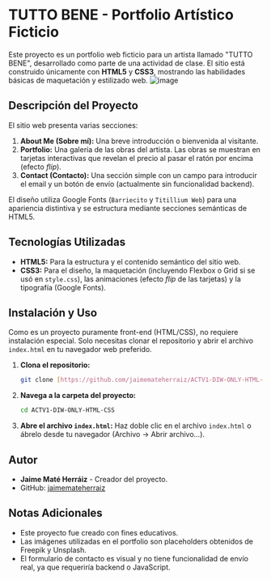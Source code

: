 # TUTTO BENE - Portfolio Artístico Ficticio

Este proyecto es un portfolio web ficticio para un artista llamado "TUTTO BENE", desarrollado como parte de una actividad de clase. El sitio está construido únicamente con **HTML5** y **CSS3**, mostrando las habilidades básicas de maquetación y estilizado web.
![image](https://github.com/user-attachments/assets/1141c861-460d-4b03-8c77-860b500d48ca)

## Descripción del Proyecto

El sitio web presenta varias secciones:

1.  **About Me (Sobre mí):** Una breve introducción o bienvenida al visitante.
2.  **Portfolio:** Una galería de las obras del artista. Las obras se muestran en tarjetas interactivas que revelan el precio al pasar el ratón por encima (efecto *flip*).
3.  **Contact (Contacto):** Una sección simple con un campo para introducir el email y un botón de envío (actualmente sin funcionalidad backend).

El diseño utiliza Google Fonts (`Barriecito` y `Titillium Web`) para una apariencia distintiva y se estructura mediante secciones semánticas de HTML5.


## Tecnologías Utilizadas

* **HTML5:** Para la estructura y el contenido semántico del sitio web.
* **CSS3:** Para el diseño, la maquetación (incluyendo Flexbox o Grid si se usó en `style.css`), las animaciones (efecto *flip* de las tarjetas) y la tipografía (Google Fonts).

## Instalación y Uso

Como es un proyecto puramente front-end (HTML/CSS), no requiere instalación especial. Solo necesitas clonar el repositorio y abrir el archivo `index.html` en tu navegador web preferido.

1.  **Clona el repositorio:**
    ```bash
    git clone [https://github.com/jaimemateherraiz/ACTV1-DIW-ONLY-HTML-CSS.git](https://github.com/jaimemateherraiz/ACTV1-DIW-ONLY-HTML-CSS.git)
    ```

2.  **Navega a la carpeta del proyecto:**
    ```bash
    cd ACTV1-DIW-ONLY-HTML-CSS
    ```

3.  **Abre el archivo `index.html`:**
    Haz doble clic en el archivo `index.html` o ábrelo desde tu navegador (Archivo -> Abrir archivo...).


## Autor

* **Jaime Maté Herráiz** - Creador del proyecto.
* GitHub: [jaimemateherraiz](https://github.com/jaimemateherraiz)

## Notas Adicionales

* Este proyecto fue creado con fines educativos.
* Las imágenes utilizadas en el portfolio son placeholders obtenidos de Freepik y Unsplash.
* El formulario de contacto es visual y no tiene funcionalidad de envío real, ya que requeriría backend o JavaScript.

